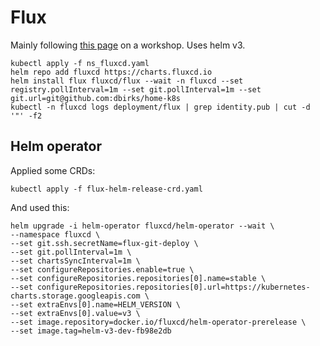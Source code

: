 # Flux

Mainly following [this page](https://helm.workshop.flagger.dev/prerequisites/#flux) on a workshop. Uses helm v3.

```
kubectl apply -f ns_fluxcd.yaml
helm repo add fluxcd https://charts.fluxcd.io
helm install flux fluxcd/flux --wait -n fluxcd --set registry.pollInterval=1m --set git.pollInterval=1m --set git.url=git@github.com:dbirks/home-k8s
kubectl -n fluxcd logs deployment/flux | grep identity.pub | cut -d '"' -f2
```

## Helm operator

Applied some CRDs:

```
kubectl apply -f flux-helm-release-crd.yaml
```

And used this:

```
helm upgrade -i helm-operator fluxcd/helm-operator --wait \
--namespace fluxcd \
--set git.ssh.secretName=flux-git-deploy \
--set git.pollInterval=1m \
--set chartsSyncInterval=1m \
--set configureRepositories.enable=true \
--set configureRepositories.repositories[0].name=stable \
--set configureRepositories.repositories[0].url=https://kubernetes-charts.storage.googleapis.com \
--set extraEnvs[0].name=HELM_VERSION \
--set extraEnvs[0].value=v3 \
--set image.repository=docker.io/fluxcd/helm-operator-prerelease \
--set image.tag=helm-v3-dev-fb98e2db
```

